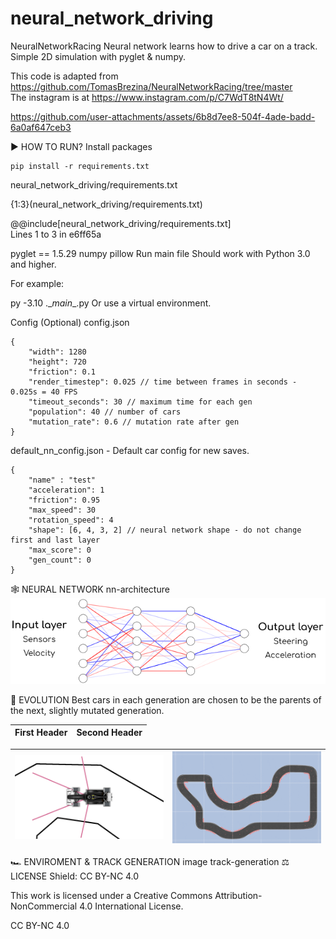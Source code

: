 # neural_network_driving

NeuralNetworkRacing
Neural network learns how to drive a car on a track. Simple 2D simulation with pyglet & numpy.

This code is adapted from https://github.com/TomasBrezina/NeuralNetworkRacing/tree/master<br>
The instagram is at https://www.instagram.com/p/C7WdT8tN4Wt/


https://github.com/user-attachments/assets/6b8d7ee8-504f-4ade-badd-6a0af647ceb3


▶️️ HOW TO RUN?
Install packages
```
pip install -r requirements.txt
```

neural_network_driving/requirements.txt

{1:3}(neural_network_driving/requirements.txt) <br>

@@include[neural_network_driving/requirements.txt]
<br> Lines 1 to 3 in e6ff65a

 pyglet == 1.5.29 
 numpy 
 pillow 
Run main file
Should work with Python 3.0 and higher.

For example:

py -3.10 .\__main__.py
Or use a virtual environment.

Config (Optional)
config.json

```
{
    "width": 1280
    "height": 720
    "friction": 0.1
    "render_timestep": 0.025 // time between frames in seconds - 0.025s = 40 FPS
    "timeout_seconds": 30 // maximum time for each gen
    "population": 40 // number of cars
    "mutation_rate": 0.6 // mutation rate after gen
}
```

default_nn_config.json - Default car config for new saves.
```
{
    "name" : "test" 
    "acceleration": 1
    "friction": 0.95
    "max_speed": 30 
    "rotation_speed": 4
    "shape": [6, 4, 3, 2] // neural network shape - do not change first and last layer
    "max_score": 0
    "gen_count": 0
}
```
🕸️ NEURAL NETWORK
nn-architecture
![neural network](image/neuralnetwork.png)

🧬 EVOLUTION
Best cars in each generation are chosen to be the parents of the next, slightly mutated generation.

| First Header  | Second Header |
| ------------- | ------------- |



|![car tentacles](image/car_tentacles.png)|![track](image/track.gif)|
| ------------- | ------------- |
🏎️ ENVIROMENT & TRACK GENERATION
image	track-generation
⚖️ LICENSE
Shield: CC BY-NC 4.0

This work is licensed under a Creative Commons Attribution-NonCommercial 4.0 International License.

CC BY-NC 4.0
